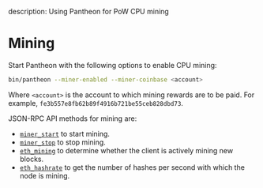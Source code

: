 description: Using Pantheon for PoW CPU mining
<!--- END of page meta data -->

# Mining

Start Pantheon with the following options to enable CPU mining: 
```bash
bin/pantheon --miner-enabled --miner-coinbase <account>
```

Where `<account>` is the account to which mining rewards are to be paid. For example, `fe3b557e8fb62b89f4916b721be55ceb828dbd73`.

JSON-RPC API methods for mining are:

* [`miner_start`](../Reference/JSON-RPC-API-Methods.md#miner_start) to start mining. 
* [`miner_stop`](../Reference/JSON-RPC-API-Methods.md#miner_stop) to stop mining. 
* [`eth_mining`](../Reference/JSON-RPC-API-Methods.md#eth_mining) to determine whether the client is actively mining new blocks.   
* [`eth_hashrate`](../Reference/JSON-RPC-API-Methods.md#eth_hashrate) to get the number of hashes per second with which the node is mining. 